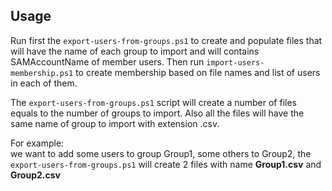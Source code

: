 ## Usage
Run first the ```export-users-from-groups.ps1``` to create and populate files that will have the name of each group to import and will contains SAMAccountName of member users.
Then run ```import-users-membership.ps1``` to create membership based on file names and list of users in each of them.

The ```export-users-from-groups.ps1``` script will create a number of files equals to the number of groups to import. Also all the files will have the same name of group to import with extension .csv. 

For example: <br>
we want to add some users to group Group1, some others to Group2, the ```export-users-from-groups.ps1``` will create 2 files with name **Group1.csv** and **Group2.csv**

